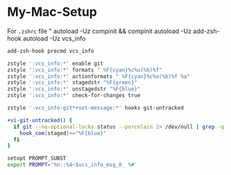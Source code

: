# My-Mac-Setup
For ```.zshrc``` file 
"
autoload -Uz compinit && compinit
autoload -Uz add-zsh-hook
autoload -Uz vcs_info

```bash
add-zsh-hook precmd vcs_info

zstyle ':vcs_info:*' enable git
zstyle ':vcs_info:*' formats " %F{cyan}%c%u(%b)%f"
zstyle ':vcs_info:*' actionformats " %F{cyan}%c%u(%b)%f %a"
zstyle ':vcs_info:*' stagedstr "%F{green}"
zstyle ':vcs_info:*' unstagedstr "%F{blue}"
zstyle ':vcs_info:*' check-for-changes true

zstyle ':vcs_info:git*+set-message:*' hooks git-untracked

+vi-git-untracked() {
  if git --no-optional-locks status --porcelain 2> /dev/null | grep -q "^??"; then
    hook_com[staged]+="%F{blue}"
  fi
}

setopt PROMPT_SUBST
export PROMPT='%n::%4~$vcs_info_msg_0_ %#'  
